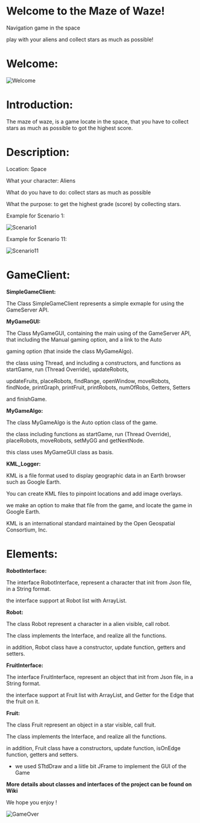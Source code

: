 # Welcome to the Maze of Waze!

Navigation game in the space

play with your aliens and collect stars as much as possible!





# Welcome:

![Welcome](http://www.up2me.co.il/imgs/67178178.png)

 
# Introduction:

The maze of waze, is a game locate in the space, that you have to collect stars as much as possible to got the highest score.

# Description:

Location: Space

What your character: Aliens

What do you have to do: collect stars as much as possible

What the purpose: to get the highest grade (score) by collecting stars.

Example for Scenario 1:

![Scenario1](http://www.up2me.co.il/imgs/25931287.png)

Example for Scenario 11:

![Scenario11](http://www.up2me.co.il/imgs/48804872.png)



# GameClient:

**SimpleGameClient:** 

The Class SimpleGameClient represents a simple exmaple for using the GameServer API.

**MyGameGUI:**

The Class MyGameGUI, containing the main using of the GameServer API, that including the Manual gaming option, and a link to the Auto 

gaming option (that inside the class MyGameAlgo).

the class using Thread, and including a constructors, and functions as startGame, run  (Thread Override), updateRobots, 

updateFruits, placeRobots, findRange, openWindow, moveRobots, findNode, printGraph, printFruit, printRobots, numOfRobs, Getters, Setters

and finishGame.

**MyGameAlgo:** 

The class MyGameAlgo is the Auto option class of the game.

the class including functions as startGame, run (Thread Override), placeRobots, moveRobots, setMyGG and getNextNode.

this class uses MyGameGUI class as basis.


**KML_Logger:**

KML is a file format used to display geographic data in an Earth browser such as Google Earth.

You can create KML files to pinpoint locations and add image overlays.

we make an option to make that file from the game, and locate the game in Google Earth.

KML is an international standard maintained by the Open Geospatial Consortium, Inc.







# Elements:

**RobotInterface:**

The interface RobotInterface, represent a character that init from Json file, in a String format.

the interface support at Robot list with ArrayList.

**Robot:**

The class Robot represent a character in a alien visible, call robot.

The class implements the Interface, and realize all the functions.

in addition, Robot class have a constructor, update function, getters and setters.

**FruitInterface:**

The interface FruitInterface, represent an object that init from Json file, in a String format.

the interface support at Fruit list with ArrayList, and Getter for the Edge that the fruit on it.

**Fruit:**

The class Fruit represent an object in a star visible, call fruit.

The class implements the Interface, and realize all the functions.

in addition, Fruit class have a constructors, update function, isOnEdge function, getters and setters.





* we used STtdDraw and a liitle bit JFrame to implement the GUI of the Game

**More details about classes and interfaces of the project can be found on Wiki**

We hope you enjoy !

![GameOver](http://www.up2me.co.il/imgs/70056305.png)
